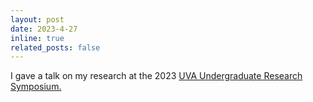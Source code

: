 ```yaml
---
layout: post
date: 2023-4-27
inline: true
related_posts: false
---
```


I gave a talk on my research at the 2023 <a href='https://undergraduateresearch.virginia.edu/undergraduate-research-symposium'>UVA Undergraduate Research Symposium.
